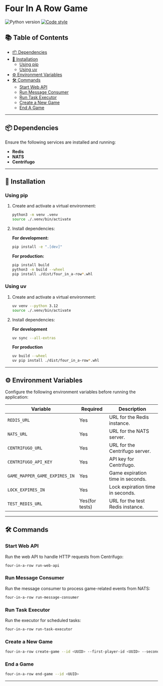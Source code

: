 # Four In A Row Game

<p align="left">
   <a>
      <img src="https://img.shields.io/badge/python-3.12-blue" alt="Python version">
   </a>
   <a href="https://github.com/astral-sh/ruff">
      <img src="https://img.shields.io/badge/code_style-ruff-%236b00ff" alt="Code style">
   </a>
</p>

## 📚 Table of Contents

- [📦 Dependencies](#-dependencies)
- [🚀 Installation](#-installation)
  - [Using pip](#using-pip)
  - [Using uv](#using-uv)
- [⚙️ Environment Variables](#%EF%B8%8F-environment-variables)
- [🛠️ Commands](#%EF%B8%8F-commands)
  - [Start Web API](#start-web-api)
  - [Run Message Consumer](#run-message-consumer)
  - [Run Task Executor](#run-task-executor)
  - [Create a New Game](#create-a-new-game)
  - [End A Game](#end-a-game)

---

## 📦 Dependencies

Ensure the following services are installed and running:

- **Redis**
- **NATS**
- **Centrifugo**

---

## 🚀 Installation

### Using pip

1. Create and activate a virtual environment:
   ```bash
   python3 -m venv .venv
   source ./.venv/bin/activate
   ```

2. Install dependencies:

   **For development:**
   ```bash
   pip install -e ".[dev]"
   ```

   **For production:**
   ```bash
   pip install build
   python3 -m build --wheel
   pip install ./dist/four_in_a-row*.whl
   ```

### Using uv

1. Create and activate a virtual environment:
   ```bash
   uv venv --python 3.12
   source ./.venv/bin/activate
   ```

2. Install dependencies:

   **For development**
   ```bash
   uv sync --all-extras
   ```

   **For production**
   ```bash
   uv build --wheel
   uv pip install ./dist/four_in_a-row*.whl
   ```

---

## ⚙️ Environment Variables

Configure the following environment variables before running the application:

| Variable                     | Required            | Description                              |
|------------------------------|---------------------|------------------------------------------|
| `REDIS_URL`                  | Yes                 | URL for the Redis instance.              |
| `NATS_URL`                   | Yes                 | URL for the NATS server.                 |
| `CENTRIFUGO_URL`             | Yes                 | URL for the Centrifugo server.           |
| `CENTRIFUGO_API_KEY`         | Yes                 | API key for Centrifugo.                  |
| `GAME_MAPPER_GAME_EXPIRES_IN`| Yes                 | Game expiration time in seconds.         |
| `LOCK_EXPIRES_IN`            | Yes                 | Lock expiration time in seconds.         |
| `TEST_REDIS_URL`             | Yes(for tests)      | URL for the test Redis instance.         |

---

## 🛠️ Commands

### Start Web API

Run the web API to handle HTTP requests from Centrifugo:
```bash
four-in-a-row run-web-api
```

### Run Message Consumer

Run the message consumer to process game-related events from NATS:
```bash
four-in-a-row run-message-consumer
```

### Run Task Executor

Run the executor for scheduled tasks:
```bash
four-in-a-row run-task-executor
```

### Create a New Game

```bash
four-in-a-row create-game --id <UUID> --first-player-id <UUID> --second-player-id <UUID> --time-for-each-player <number of seconds>
```

### End a Game

```bash
four-in-a-row end-game --id <UUID>
```

---
